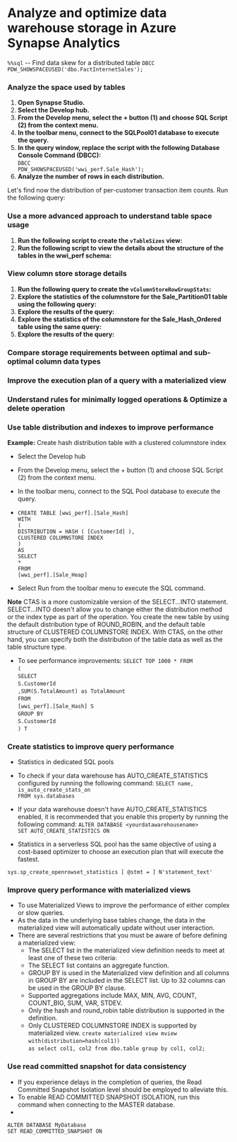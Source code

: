 
# Analyze and optimize data warehouse storage in Azure Synapse Analytics 

`%%sql`
 -- Find data skew for a distributed table
 `DBCC PDW_SHOWSPACEUSED('dbo.FactInternetSales');`
  
### Analyze the space used by tables
1. **Open Synapse Studio.**
2. **Select the Develop hub.**
3. **From the Develop menu, select the + button (1) and choose SQL Script (2) from the context menu.**
4. **In the toolbar menu, connect to the SQLPool01 database to execute the query.**
5. **In the query window, replace the script with the following Database Console Command (DBCC):**
  <br><code>DBCC PDW_SHOWSPACEUSED('wwi_perf.Sale_Hash');</code>
6. **Analyze the number of rows in each distribution.**
  
 Let's find now the distribution of per-customer transaction item counts. Run the following query: 
  
### Use a more advanced approach to understand table space usage
1. **Run the following script to create the `vTableSizes` view:**        
2. **Run the following script to view the details about the structure of the tables in the wwi_perf schema:**

### View column store storage details
1. **Run the following query to create the `vColumnStoreRowGroupStats`:**      
2. **Explore the statistics of the columnstore for the Sale_Partition01 table using the following query:**
3. **Explore the results of the query:**
4. **Explore the statistics of the columnstore for the Sale_Hash_Ordered table using the same query:**
5. **Explore the results of the query:**
  
### Compare storage requirements between optimal and sub-optimal column data types
 
### Improve the execution plan of a query with a materialized view
  
### Understand rules for minimally logged operations & Optimize a delete operation


### Use table distribution and indexes to improve performance

**Example:** Create hash distribution table with a clustered columnstore index

* Select the Develop hub 
* From the Develop menu, select the + button (1) and choose SQL Script (2) from the context menu.
* In the toolbar menu, connect to the SQL Pool database to execute the query.
* `CREATE TABLE [wwi_perf].[Sale_Hash]`<br>
`WITH`<br>
`(`<br>
   `DISTRIBUTION = HASH ( [CustomerId] ),`<br>
   `CLUSTERED COLUMNSTORE INDEX`<br>
`)`<br>
`AS`<br>
`SELECT`<br>
 `*`<br>
`FROM`<br>
   `[wwi_perf].[Sale_Heap]`<br>

* Select Run from the toolbar menu to execute the SQL command.

**Note** 
CTAS is a more customizable version of the SELECT...INTO statement. 
SELECT...INTO doesn't allow you to change either the distribution method or the index type as part of the operation. 
You create the new table by using the default distribution type of ROUND_ROBIN, and the default table structure of CLUSTERED COLUMNSTORE INDEX.
With CTAS, on the other hand, you can specify both the distribution of the table data as well as the table structure type.

*  To see performance improvements:
`SELECT TOP 1000 * FROM`<br>
`(`<br>
    `SELECT`<br>
        `S.CustomerId`<br>
        `,SUM(S.TotalAmount) as TotalAmount`<br>
    `FROM`<br>
        `[wwi_perf].[Sale_Hash] S`<br>
    `GROUP BY`<br>
        `S.CustomerId`<br>
`) T`<br>

### Create statistics to improve query performance
*  Statistics in dedicated SQL pools
*  To check if your data warehouse has AUTO_CREATE_STATISTICS configured by running the following command:
`SELECT name, is_auto_create_stats_on`<br>
`FROM sys.databases`<br>
*  If your data warehouse doesn't have AUTO_CREATE_STATISTICS enabled, it is recommended that you enable this property by running the following command:
`ALTER DATABASE <yourdatawarehousename>`<br>
`SET AUTO_CREATE_STATISTICS ON`<br>

* Statistics in a serverless SQL pool has the same objective of using a cost-based optimizer to choose an execution plan that will execute the fastest. 
 
`sys.sp_create_openrowset_statistics [ @stmt = ] N'statement_text'`

### Improve query performance with materialized views
*  To use Materialized Views to improve the performance of either complex or slow queries. 
*  As the data in the underlying base tables change, the data in the materialized view will automatically update without user interaction.
*  There are several restrictions that you must be aware of before defining a materialized view:
   *  The SELECT list in the materialized view definition needs to meet at least one of these two criteria:
   *  The SELECT list contains an aggregate function.
   *  GROUP BY is used in the Materialized view definition and all columns in GROUP BY are included in the SELECT list. Up to 32 columns can be used in the GROUP BY clause.
   *  Supported aggregations include MAX, MIN, AVG, COUNT, COUNT_BIG, SUM, VAR, STDEV.
   *  Only the hash and round_robin table distribution is supported in the definition.
   *  Only CLUSTERED COLUMNSTORE INDEX is supported by materialized view.
   `create materialized view mview`<br>
   `with(distribution=hash(col1))`<br>
   `as select col1, col2 from dbo.table group by col1, col2;`<br>
   
   
### Use read committed snapshot for data consistency
*  If you experience delays in the completion of queries, the Read Committed Snapshot Isolation level should be employed to alleviate this.
*  To enable READ COMMITTED SNAPSHOT ISOLATION, run this command when connecting to the MASTER database.
*  
`ALTER DATABASE MyDatabase`<br>
`SET READ_COMMITTED_SNAPSHOT ON`<br>

